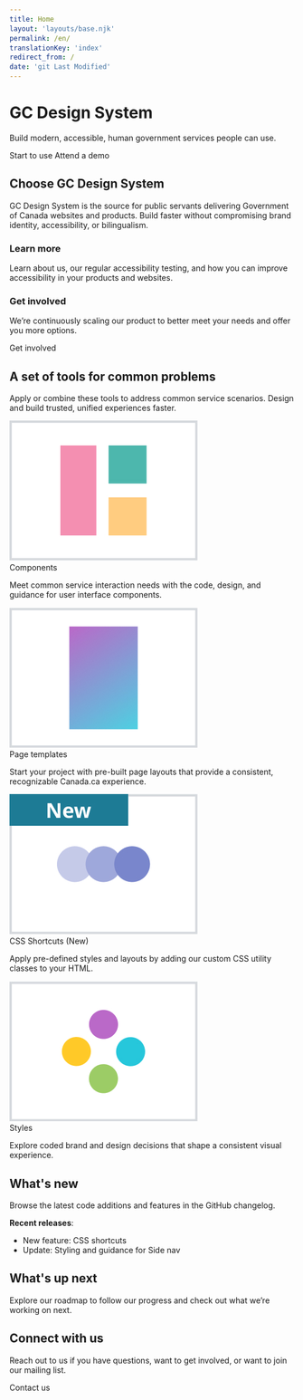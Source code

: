 ```yaml
---
title: Home
layout: 'layouts/base.njk'
permalink: /en/
translationKey: 'index'
redirect_from: /
date: 'git Last Modified'
---
```


# GC Design System

Build modern, accessible, human government services people can use.

<gcds-button type="link" href="{{ links.startToUse }}">
  Start to use
</gcds-button>

<gcds-button type="link" href="{{ links.registerDemo }}" button-role="secondary">
  Attend a demo
</gcds-button>

<section class="bt-sm mt-500">

## Choose GC Design System

GC Design System is the source for public servants delivering Government of Canada websites and products. Build  faster without compromising brand identity, accessibility, or bilingualism. 

### Learn more

Learn <gcds-link href="{{ links.about }}">about us</gcds-link>, our regular <gcds-link href="{{ links.accessibility }}">accessibility testing</gcds-link>, and how you can improve accessibility in your products and websites.

### Get involved

We’re continuously scaling our product to better meet your needs and offer you more options.

<gcds-button type="link" href="{{ links.getInvolved }}" button-role="secondary">
  Get involved
</gcds-button>

</section>

<section class="bt-sm mt-500">

## A set of tools for common problems

Apply or combine these tools to address common service scenarios. Design and build trusted, unified experiences faster.

<gcds-grid columns="1fr" columns-tablet="1.5fr 2.5fr" columns-desktop="1fr 3fr" gap="150" gap-tablet="300">

<img class="align-self-center d-none md:d-block" src="/images/common/home/components.jpg" alt="Three separate shapes, a pink rectangle beside a green and a yellow square, form the outline of a larger square." />

<div>
  <gcds-heading tag="h3">
    <gcds-link href="{{ links.components }}">Components</gcds-link>
  </gcds-heading>

  Meet common service interaction needs with the code, design, and guidance for user interface components.
</div>

<img class="align-self-center d-none md:d-block" src="/images/common/home/templates.jpg" alt="A vertical rectangle with pink that fades to blue." />

<div>
  <gcds-heading tag="h3">
    <gcds-link href="{{ links.pageTemplates }}">Page templates</gcds-link>
  </gcds-heading>

  Start your project with pre-built page layouts that provide a consistent, recognizable Canada.ca experience.
</div>

<img class="align-self-center d-none md:d-block" src="/images/en/home/shortcuts.jpg" alt="A badge in the top left with the word new. Three slightly overlapping, horizontal dots in darkening shades of blue." />

<div>
  <gcds-heading tag="h3">
    <gcds-link href="{{ links.shortcuts }}">CSS Shortcuts <gcds-sr-only>(New)</gcds-sr-only></gcds-link>
  </gcds-heading>

  Apply pre-defined styles and layouts by adding our custom CSS utility classes to your HTML. 
</div>

<img class="align-self-center d-none md:d-block" src="/images/common/home/styles.jpg" alt="A cluster of four dots in purple, blue, green, and yellow." />

<div>
  <gcds-heading tag="h3">
    <gcds-link href="{{ links.styles }}">Styles</gcds-link>
  </gcds-heading>

  Explore coded brand and design decisions that shape a consistent visual experience. 
</div>

</gcds-grid>

</section>

<section class="bt-sm mt-500">

## What's new

Browse the latest code additions and features in the <gcds-link href="{{ links.releaseNotes}}" external>GitHub changelog</gcds-link>.

**Recent releases**:

- New feature: <gcds-link href="{{ links.shortcuts }}">CSS shortcuts</gcds-link>
- Update: Styling and guidance for <gcds-link href="{{ links.sideNav }}">Side nav</gcds-link>

</section>

<section class="bt-sm mt-500">

## What's up next

Explore our <gcds-link href="{{ links.roadmap }}">roadmap</gcds-link> to follow our progress and check out what we’re working on next.

</section>

<section class="bt-sm mt-500">

## Connect with us

Reach out to us if you have questions, want to <gcds-link href="{{ links.getInvolved }}">get involved</gcds-link>, or want to join our mailing list.

<gcds-button type="link" href="{{ links.contact }}" button-role="secondary">
  Contact us
</gcds-button>

</section>
